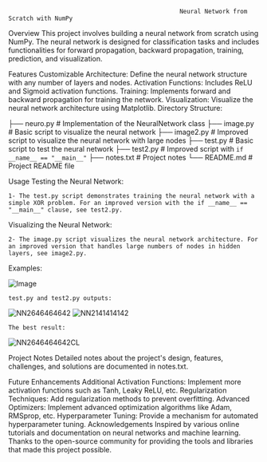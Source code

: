
                                                    Neural Network from Scratch with NumPy
Overview
This project involves building a neural network from scratch using NumPy. The neural network is designed for classification tasks and includes functionalities for forward propagation, backward propagation, training, prediction, and visualization.

Features
Customizable Architecture: Define the neural network structure with any number of layers and nodes.
Activation Functions: Includes ReLU and Sigmoid activation functions.
Training: Implements forward and backward propagation for training the network.
Visualization: Visualize the neural network architecture using Matplotlib.
Directory Structure: 

├── neuro.py          # Implementation of the NeuralNetwork class
├── image.py          # Basic script to visualize the neural network
├── image2.py         # Improved script to visualize the neural network with large nodes
├── test.py           # Basic script to test the neural network
├── test2.py          # Improved script with `if __name__ == "__main__"`
├── notes.txt         # Project notes
└── README.md         # Project README file

Usage
  Testing the Neural Network:

    1- The test.py script demonstrates training the neural network with a simple XOR problem. For an improved version with the if __name__ == "__main__" clause, see test2.py.

  Visualizing the Neural Network:

    2- The image.py script visualizes the neural network architecture. For an improved version that handles large numbers of nodes in hidden layers, see image2.py.

Examples:

![Image](https://github.com/codesmaug/Python-Scripts/assets/72109437/c0421658-a705-434d-864c-8015fd45b024)

    test.py and test2.py outputs:
![NN2646464642](https://github.com/codesmaug/Python-Scripts/assets/72109437/167a29f3-314b-4391-b280-2ecdfa83f885)
![NN2141414142](https://github.com/codesmaug/Python-Scripts/assets/72109437/b0294f21-2d76-4872-bdcc-f3efbfd544e5)
          
    The best result:
![NN2646464642CL](https://github.com/codesmaug/Python-Scripts/assets/72109437/165f1410-8129-4643-ae21-78321d68837b)

          

Project Notes
  Detailed notes about the project's design, features, challenges, and solutions are documented in notes.txt.

  Future Enhancements
    Additional Activation Functions: Implement more activation functions such as Tanh, Leaky ReLU, etc.
    Regularization Techniques: Add regularization methods to prevent overfitting.
    Advanced Optimizers: Implement advanced optimization algorithms like Adam, RMSprop, etc.
    Hyperparameter Tuning: Provide a mechanism for automated hyperparameter tuning.
Acknowledgements
  Inspired by various online tutorials and documentation on neural networks and machine learning.
  Thanks to the open-source community for providing the tools and libraries that made this project possible.

    
            
